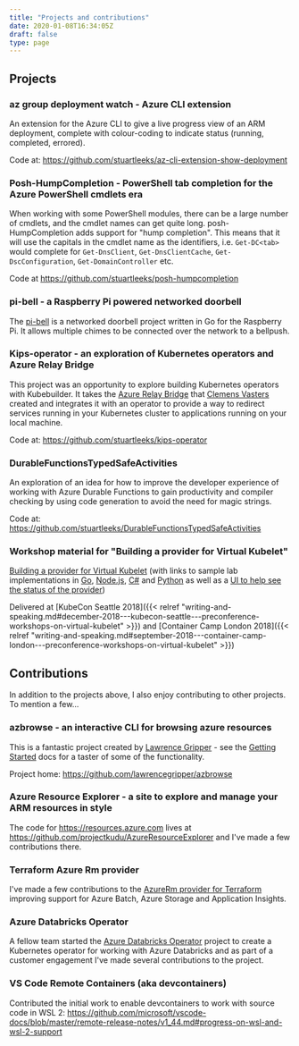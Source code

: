 ```yaml
---
title: "Projects and contributions"
date: 2020-01-08T16:34:05Z
draft: false
type: page
---
```


## Projects

### az group deployment watch - Azure CLI extension

An extension for the Azure CLI to give a live progress view of an ARM deployment, complete with colour-coding to indicate status (running, completed, errored).

Code at: <https://github.com/stuartleeks/az-cli-extension-show-deployment>

### Posh-HumpCompletion - PowerShell tab completion for the Azure PowerShell cmdlets era

When working with some PowerShell modules, there can be a large number of cmdlets, and the cmdlet names can get quite long. posh-HumpCompletion adds support for "hump completion". This means that it will use the capitals in the cmdlet name as the identifiers, i.e. `Get-DC<tab>` would complete for `Get-DnsClient`, `Get-DnsClientCache`, `Get-DscConfiguration`, `Get-DomainController` etc.

Code at <https://github.com/stuartleeks/posh-humpcompletion>

### pi-bell - a Raspberry Pi powered networked doorbell

The [pi-bell](https://github.com/stuartleeks/pi-bell) is a networked doorbell project written in Go for the Raspberry Pi. It allows multiple chimes to be connected over the network to a bellpush.

### Kips-operator - an exploration of Kubernetes operators and Azure Relay Bridge

This project was an opportunity to explore building Kubernetes operators with Kubebuilder. It takes the [Azure Relay Bridge](https://github.com/clemensv/azure-relay-bridge) that [Clemens Vasters](https://twitter.com/clemensv) created and integrates it with an operator to provide a way to redirect services running in your Kubernetes cluster to applications running on your local machine.

Code at: <https://github.com/stuartleeks/kips-operator>

### DurableFunctionsTypedSafeActivities

An exploration of an idea for how to improve the developer experience of working with Azure Durable Functions to gain productivity and compiler checking by using code generation to avoid the need for magic strings.

Code at: <https://github.com/stuartleeks/DurableFunctionsTypedSafeActivities>

### Workshop material for "Building a provider for Virtual Kubelet"

[Building a provider for Virtual Kubelet](https://github.com/stuartleeks/virtual-kubelet-workshop-building-a-provider/) (with links to sample lab implementations in [Go](https://github.com/stuartleeks/virtual-kubelet-web-mock-go), [Node.js](https://github.com/stuartleeks/virtual-kubelet-web-mock-nodejs), [C#](https://github.com/stuartleeks/virtual-kubelet-web-mock-csharp/) and [Python](https://github.com/stuartleeks/virtual-kubelet-web-mock-python) as well as a [UI to help see the status of the provider](https://github.com/stuartleeks/virtual-kubelet-web-ui))

Delivered at [KubeCon Seattle 2018]({{< relref "writing-and-speaking.md#december-2018---kubecon-seattle---preconference-workshops-on-virtual-kubelet" >}}) and [Container Camp London 2018]({{< relref "writing-and-speaking.md#september-2018---container-camp-london---preconference-workshops-on-virtual-kubelet" >}})

## Contributions

In addition to the projects above, I also enjoy contributing to other projects. To mention a few...

### azbrowse - an interactive CLI for browsing azure resources

This is a fantastic project created by [Lawrence Gripper](https://blog.gripdev.xyz) - see the [Getting Started](https://github.com/lawrencegripper/azbrowse/blob/master/docs/getting-started.md) docs for a taster of some of the functionality.

Project home: <https://github.com/lawrencegripper/azbrowse>

### Azure Resource Explorer - a site to explore and manage your ARM resources in style

The code for <https://resources.azure.com> lives at <https://github.com/projectkudu/AzureResourceExplorer> and I've made a few contributions there.

### Terraform Azure Rm provider

I've made a few contributions to the [AzureRm provider for Terraform](https://github.com/terraform-providers/terraform-provider-azurerm/) improving support for Azure Batch, Azure Storage and Application Insights.

### Azure Databricks Operator

A fellow team started the [Azure Databricks Operator](https://github.com/microsoft/azure-databricks-operator/) project to create a Kubernetes operator for working with Azure Databricks and as part of a customer engagement I've made several contributions to the project.

### VS Code Remote Containers (aka devcontainers)

Contributed the initial work to enable devcontainers to work with source code in WSL 2: https://github.com/microsoft/vscode-docs/blob/master/remote-release-notes/v1_44.md#progress-on-wsl-and-wsl-2-support